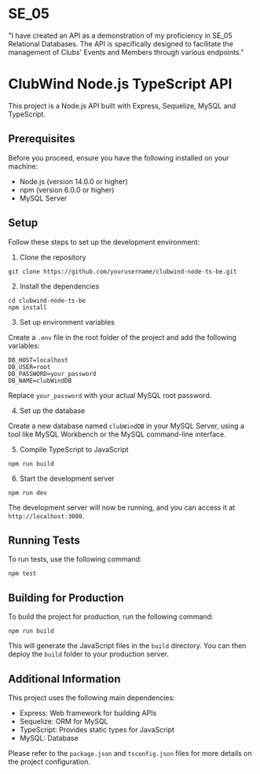 # SE_05

"I have created an API as a demonstration of my proficiency in SE_05 Relational Databases. The API is specifically designed to facilitate the management of Clubs' Events and Members through various endpoints."


# ClubWind Node.js TypeScript API

This project is a Node.js API built with Express, Sequelize, MySQL and TypeScript.

## Prerequisites

Before you proceed, ensure you have the following installed on your machine:

- Node.js (version 14.0.0 or higher)
- npm (version 6.0.0 or higher)
- MySQL Server

## Setup

Follow these steps to set up the development environment:

1. Clone the repository
```
git clone https://github.com/yourusername/clubwind-node-ts-be.git
```

2. Install the dependencies
```
cd clubwind-node-ts-be
npm install
```

3. Set up environment variables

Create a `.env` file in the root folder of the project and add the following variables:

```
DB_HOST=localhost
DB_USER=root
DB_PASSWORD=your_password
DB_NAME=clubWindDB
```

Replace `your_password` with your actual MySQL root password.

4. Set up the database

Create a new database named `clubWindDB` in your MySQL Server, using a tool like MySQL Workbench or the MySQL command-line interface.

5. Compile TypeScript to JavaScript
```
npm run build
```

6. Start the development server
```
npm run dev
```

The development server will now be running, and you can access it at `http://localhost:3000`.

## Running Tests

To run tests, use the following command:

```
npm test
```

## Building for Production

To build the project for production, run the following command:

```
npm run build
```

This will generate the JavaScript files in the `build` directory. You can then deploy the `build` folder to your production server.

## Additional Information

This project uses the following main dependencies:

- Express: Web framework for building APIs
- Sequelize: ORM for MySQL
- TypeScript: Provides static types for JavaScript
- MySQL: Database

Please refer to the `package.json` and `tsconfig.json` files for more details on the project configuration.
```
